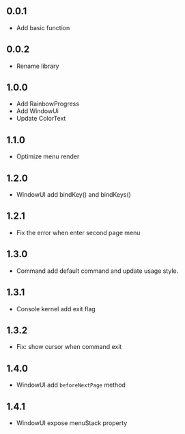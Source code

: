 ## 0.0.1

- Add basic function

## 0.0.2

- Rename library

## 1.0.0

- Add RainbowProgress
- Add WindowUi
- Update ColorText

## 1.1.0

- Optimize menu render

## 1.2.0

- WindowUI add bindKey() and bindKeys()

## 1.2.1

- Fix the error when enter second page menu 

## 1.3.0

- Command add default command and update usage style.

## 1.3.1

- Console kernel add exit flag

## 1.3.2

- Fix: show cursor when command exit

## 1.4.0

- WindowUI add `beforeNextPage` method

## 1.4.1

- WindowUI expose menuStack property